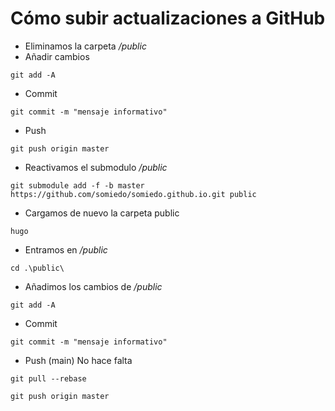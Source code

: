 # Cómo subir actualizaciones a GitHub

* Eliminamos la carpeta */public*
* Añadir cambios
```git
git add -A
```

* Commit
```git
git commit -m "mensaje informativo"
```

* Push
```git
git push origin master
```

* Reactivamos el submodulo */public*
```git
git submodule add -f -b master https://github.com/somiedo/somiedo.github.io.git public
```

* Cargamos de nuevo la carpeta public
```git
hugo
```

* Entramos en */public*
```git
cd .\public\
```

* Añadimos los cambios de */public*
```git
git add -A
```

* Commit
```git
git commit -m "mensaje informativo"
```

* Push (main) No hace falta
```git
git pull --rebase
```
```git
git push origin master
```